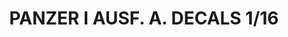 ---
layout: product
title: "PANZER I AUSF. A. DECALS 1/16"
price: "1700" 
desc: "Dekali"
img_path: "/assets/img/A.MIG-8060.webp"
brand: "AMMO"
available: false
special_offer: false
new: false
soon: false
cat: "070000"
subcat: "070100"
subsubcat: "070105"
sifra: "A.MIG-8060"
popular: false
spec: false
---